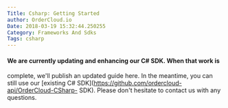 ```yaml
---
Title: Csharp: Getting Started
author: OrderCloud.io 
Date: 2018-03-19 15:32:44.250255
Category: Frameworks And Sdks
Tags: csharp
---
```



####  We are currently updating and enhancing our C# SDK. When that work is
complete, we'll publish an updated guide here. In the meantime, you can still
use our [existing C# SDK](https://github.com/ordercloud-api/OrderCloud-CSharp-
SDK). Please don't hesitate to contact us with any questions.

